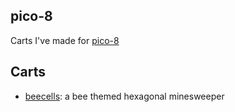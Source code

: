 ## pico-8

Carts I've made for [pico-8](https://www.lexaloffle.com/pico-8.php)

## Carts

- [beecells](/hex.p8): a bee themed hexagonal minesweeper

